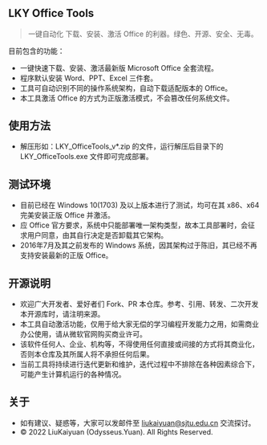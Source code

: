 ﻿#

## LKY Office Tools
 > 一键自动化 下载、安装、激活 Office 的利器。绿色、开源、安全、无毒。

目前包含的功能：
- 一键快速下载、安装、激活最新版 Microsoft Office 全套流程。
- 程序默认安装 Word、PPT、Excel 三件套。
- 工具可自动识别不同的操作系统架构，自动下载适配版本的 Office。
- 本工具激活 Office 的方式为正版激活模式，不会篡改任何系统文件。

## 使用方法
- 解压形如：LKY_OfficeTools_v*.zip 的文件，运行解压后目录下的 LKY_OfficeTools.exe 文件即可完成部署。

## 测试环境
- 目前已经在 Windows 10(1703) 及以上版本进行了测试，均可在其 x86、x64 完美安装正版 Office 并激活。
- 应 Office 官方要求，系统中只能部署唯一架构类型，故本工具部署时，会征求用户同意，由其自行决定是否卸载其它架构。
- 2016年7月及其之前发布的 Windows 系统，因其架构过于陈旧，其已经不再支持安装最新的正版 Office。
 
## 开源说明
- 欢迎广大开发者、爱好者们 Fork、PR 本仓库。参考、引用、转发、二次开发本开源库时，请注明来源。
- 本工具自动激活功能，仅用于给大家无偿的学习编程开发能力之用，如需商业办公使用，请从微软官网购买商业许可。
- 该软件任何人、企业、机构等，不得使用任何直接或间接的方式将其商业化，否则本仓库及其所属人将不承担任何后果。
- 当前工具将持续进行迭代更新和维护，迭代过程中不排除在各种因素综合下，可能产生计算机运行的各种情况。

## 关于
- 如有建议、疑惑等，大家可以发邮件至 [liukaiyuan@sjtu.edu.cn](mailto:liukaiyuan@sjtu.edu.cn) 交流探讨。
- © 2022 LiuKaiyuan (Odysseus.Yuan). All Rights Reserved.
